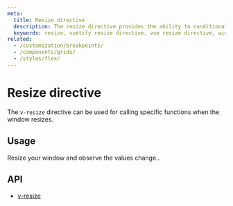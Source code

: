 ```yaml
---
meta:
  title: Resize directive
  description: The resize directive provides the ability to conditionally invoke functions when the screen is resized.
  keywords: resize, vuetify resize directive, vue resize directive, window resize directive
related:
  - /customization/breakpoints/
  - /components/grids/
  - /styles/flex/
---
```


# Resize directive

The `v-resize` directive can be used for calling specific functions when the window resizes.

<entry-ad />

## Usage

Resize your window and observe the values change..

<example file="v-resize/usage" />

## API

- [v-resize](../../api/v-resize)

<backmatter />
